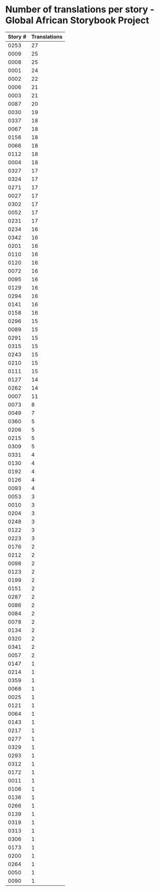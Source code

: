 # Number of translations per story - Global African Storybook Project

Story # | Translations
------- | ------------
0253 | 27
0009 | 25
0008 | 25
0001 | 24
0002 | 22
0006 | 21
0003 | 21
0087 | 20
0030 | 19
0337 | 18
0067 | 18
0156 | 18
0066 | 18
0112 | 18
0004 | 18
0327 | 17
0324 | 17
0271 | 17
0027 | 17
0302 | 17
0052 | 17
0231 | 17
0234 | 16
0342 | 16
0201 | 16
0110 | 16
0120 | 16
0072 | 16
0095 | 16
0129 | 16
0294 | 16
0141 | 16
0158 | 16
0296 | 15
0089 | 15
0291 | 15
0315 | 15
0243 | 15
0210 | 15
0111 | 15
0127 | 14
0262 | 14
0007 | 11
0073 | 8
0049 | 7
0360 | 5
0206 | 5
0215 | 5
0309 | 5
0331 | 4
0130 | 4
0192 | 4
0126 | 4
0093 | 4
0053 | 3
0010 | 3
0204 | 3
0248 | 3
0122 | 3
0223 | 3
0176 | 2
0212 | 2
0098 | 2
0123 | 2
0199 | 2
0151 | 2
0287 | 2
0086 | 2
0084 | 2
0078 | 2
0134 | 2
0320 | 2
0341 | 2
0057 | 2
0147 | 1
0214 | 1
0359 | 1
0068 | 1
0025 | 1
0121 | 1
0064 | 1
0143 | 1
0217 | 1
0277 | 1
0329 | 1
0293 | 1
0312 | 1
0172 | 1
0011 | 1
0106 | 1
0136 | 1
0266 | 1
0139 | 1
0319 | 1
0313 | 1
0306 | 1
0173 | 1
0200 | 1
0264 | 1
0050 | 1
0090 | 1
